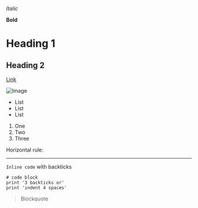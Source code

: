 *Italic*

**Bold**	

# Heading 1	
## Heading 2	
[Link](https://jjvsqz.github.io/cse15l-lab-reports/index.html)	

![Image](https://github.com/jjvsqz/cse15l-lab-reports/assets/142750464/79fd5bf7-7217-480c-82c3-5f6c44e69ce1)


* List
* List
* List


1. One
2. Two
3. Three


Horizontal rule:

---
`Inline code` with backticks	
```
# code block
print '3 backticks or'
print 'indent 4 spaces'
```

> Blockquote
